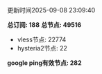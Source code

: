 更新时间2025-09-08 23:09:40

**总订阅: 188**
**总节点: 49516**
- vless节点: 22774
- hysteria2节点: 22

**google ping有效节点: 282**
